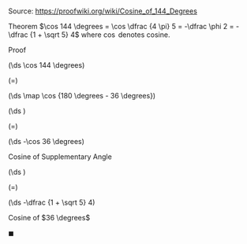# 

Source: https://proofwiki.org/wiki/Cosine_of_144_Degrees

Theorem
$\cos 144 \degrees = \cos \dfrac {4 \pi} 5 = -\dfrac \phi 2 = -\dfrac {1 + \sqrt 5} 4$
where $\cos$ denotes cosine.


Proof













\(\ds \cos 144 \degrees\)

\(=\)







\(\ds \map \cos {180 \degrees - 36 \degrees}\)




















\(\ds \)

\(=\)







\(\ds -\cos 36 \degrees\)





Cosine of Supplementary Angle














\(\ds \)

\(=\)







\(\ds -\dfrac {1 + \sqrt 5} 4\)





Cosine of $36 \degrees$



$\blacksquare$






